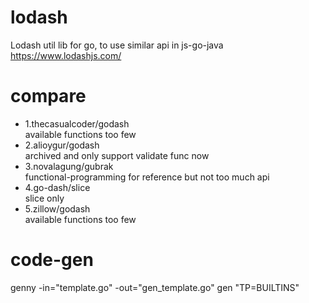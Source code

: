 # lodash
Lodash util lib for go, to use similar api in js-go-java  
https://www.lodashjs.com/

# compare
 - 1.thecasualcoder/godash  
  available functions too few
 - 2.alioygur/godash  
  archived and only support validate func now
 - 3.novalagung/gubrak  
  functional-programming for reference but not too much api
 - 4.go-dash/slice  
  slice only
 - 5.zillow/godash  
  available functions too few
  
# code-gen
genny -in="template.go" -out="gen_template.go" gen "TP=BUILTINS"
